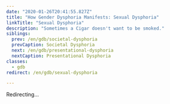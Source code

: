 ```yaml
---
date: "2020-01-26T20:41:55.827Z"
title: "How Gender Dysphoria Manifests: Sexual Dysphoria"
linkTitle: "Sexual Dysphoria"
description: "Sometimes a Cigar doesn't want to be smoked."
siblings:
  prev: /en/gdb/societal-dysphoria
  prevCaption: Societal Dysphoria
  next: /en/gdb/presentational-dysphoria
  nextCaption: Presentational Dysphoria
classes:
  - gdb
redirect: /en/gdb/sexual-dysphoria

---
```


Redirecting...